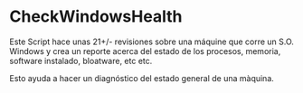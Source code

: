 # CheckWindowsHealth

Este Script hace unas 21+/- revisiones sobre una máquine que corre un S.O. Windows y crea un reporte acerca del estado de los procesos, memoria, software instalado, bloatware, etc etc.

Esto ayuda a hacer un diagnóstico del estado general de una màquina.
